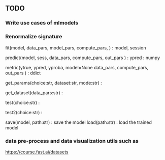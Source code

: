 ## TODO

###  Write use cases of mlmodels


### Renormalize signature

 fit(model, data_pars, model_pars, compute_pars, )         : model, session

 predict(model, sess, data_pars, compute_pars, out_pars )  : ypred : numpy

 metric(ytrue, ypred, yproba, model=None data_pars, compute_pars, out_pars )  : ddict 

 get_params(choice:str, dataset:str, mode:str)   : 

 get_dataset(data_pars:str)  : 

 test(choice:str)    :      

 test2(choice:str)   :   

 save(model, path:str)    : save the model
 load(path:str)           : load the trained model






###  data pre-process and data visualization utils such as 
https://course.fast.ai/datasets





